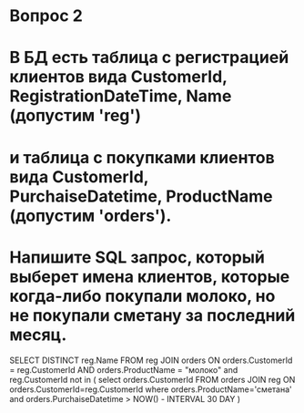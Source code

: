 # Вопрос 2
# В БД есть таблица с регистрацией клиентов вида CustomerId, RegistrationDateTime, Name (допустим 'reg')
# и таблица с покупками клиентов вида CustomerId, PurchaiseDatetime, ProductName (допустим 'orders'). 
# Напишите SQL запрос, который выберет имена клиентов, которые когда-либо покупали молоко, но не покупали сметану за последний месяц.

SELECT DISTINCT reg.Name
FROM reg
JOIN orders ON orders.CustomerId = reg.CustomerId AND orders.ProductName = "молоко"
and reg.CustomerId not in
(
select orders.CustomerId 
FROM orders
JOIN reg ON orders.CustomerId=reg.CustomerId
where orders.ProductName='сметана'
and orders.PurchaiseDatetime > NOW() - INTERVAL 30 DAY
)
